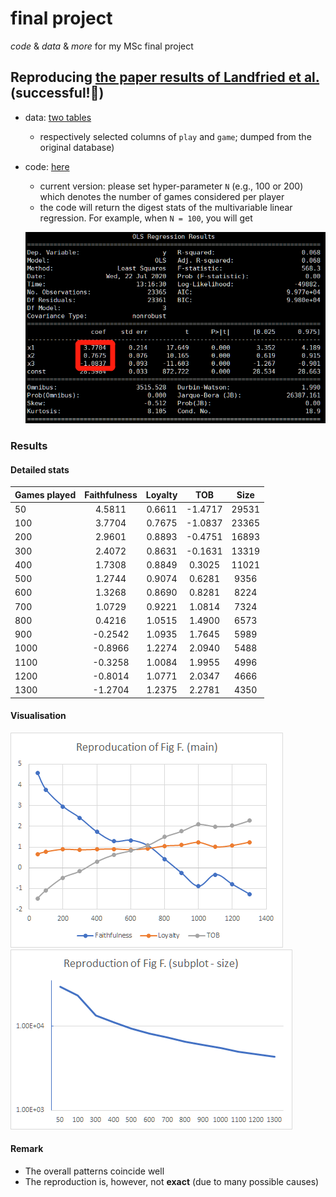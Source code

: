 # final project
_code_ &amp; _data_ &amp; _more_ for my MSc final project

## Reproducing [the paper results of Landfried et al.](https://journals.plos.org/plosone/article?id=10.1371/journal.pone.0211014) (successful!:muscle:)

- data: [two tables](https://drive.google.com/drive/folders/13LUQjrzp11D7h1SkU5EX7J2cN78mY6sz?usp=sharing) 
  - respectively selected columns of `play` and `game`; dumped from the original database)
- code: [here](./reproduce.py)
  - current version: please set hyper-parameter `N` (e.g., 100 or 200) which denotes the number of games considered per player
  - the code will return the digest stats of the multivariable linear regression. For example, when `N = 100`, you will get
  
  ![n=100](./figs/reproduce_n_100.jpg)
  
### Results

#### Detailed stats
| Games played | Faithfulness | Loyalty | TOB     | Size  |
|--------------|:------------:|:-------:|:-------:|:-----:|
| 50           | 4.5811       | 0.6611  | -1.4717 | 29531 |
| 100          | 3.7704       | 0.7675  | -1.0837 | 23365 |
| 200          | 2.9601       | 0.8893  | -0.4751 | 16893 |
| 300          | 2.4072       | 0.8631  | -0.1631 | 13319 |
| 400          | 1.7308       | 0.8849  | 0.3025  | 11021 |
| 500          | 1.2744       | 0.9074  | 0.6281  | 9356  |
| 600          | 1.3268       | 0.8690  | 0.8281  | 8224  |
| 700          | 1.0729       | 0.9221  | 1.0814  | 7324  |
| 800          | 0.4216       | 1.0515  | 1.4900  | 6573  |
| 900          | -0.2542      | 1.0935  | 1.7645  | 5989  |
| 1000         | -0.8966      | 1.2274  | 2.0940  | 5488  |
| 1100         | -0.3258      | 1.0084  | 1.9955  | 4996  |
| 1200         | -0.8014      | 1.0771  | 2.0347  | 4666  |
| 1300         | -1.2704      | 1.2375  | 2.2781  | 4350  |

#### Visualisation

![n=main](./figs/reproduce_main.png)
![n=size](./figs/reproduce_size.png)


#### Remark
- The overall patterns coincide well
- The reproduction is, however, not __exact__ (due to many possible causes)


  
